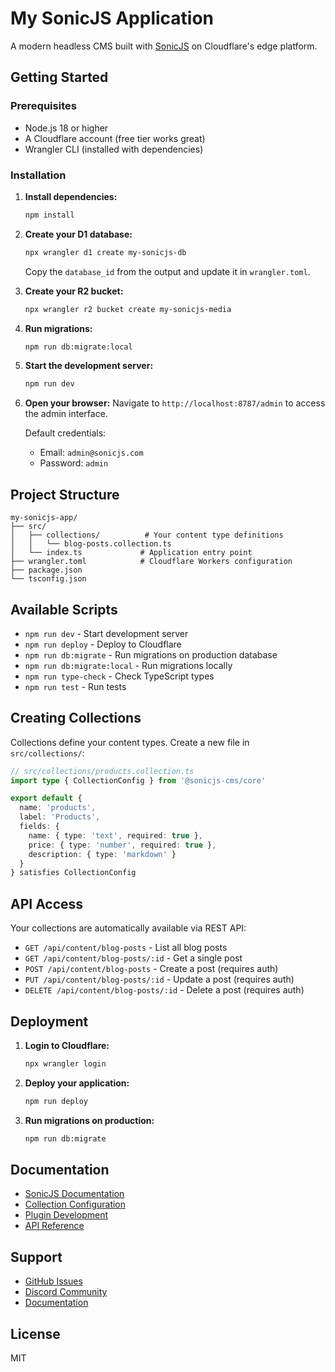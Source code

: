 # My SonicJS Application

A modern headless CMS built with [SonicJS](https://sonicjs.com) on Cloudflare's edge platform.

## Getting Started

### Prerequisites

- Node.js 18 or higher
- A Cloudflare account (free tier works great)
- Wrangler CLI (installed with dependencies)

### Installation

1. **Install dependencies:**
   ```bash
   npm install
   ```

2. **Create your D1 database:**
   ```bash
   npx wrangler d1 create my-sonicjs-db
   ```

   Copy the `database_id` from the output and update it in `wrangler.toml`.

3. **Create your R2 bucket:**
   ```bash
   npx wrangler r2 bucket create my-sonicjs-media
   ```

4. **Run migrations:**
   ```bash
   npm run db:migrate:local
   ```

5. **Start the development server:**
   ```bash
   npm run dev
   ```

6. **Open your browser:**
   Navigate to `http://localhost:8787/admin` to access the admin interface.

   Default credentials:
   - Email: `admin@sonicjs.com`
   - Password: `admin`

## Project Structure

```
my-sonicjs-app/
├── src/
│   ├── collections/          # Your content type definitions
│   │   └── blog-posts.collection.ts
│   └── index.ts             # Application entry point
├── wrangler.toml            # Cloudflare Workers configuration
├── package.json
└── tsconfig.json
```

## Available Scripts

- `npm run dev` - Start development server
- `npm run deploy` - Deploy to Cloudflare
- `npm run db:migrate` - Run migrations on production database
- `npm run db:migrate:local` - Run migrations locally
- `npm run type-check` - Check TypeScript types
- `npm run test` - Run tests

## Creating Collections

Collections define your content types. Create a new file in `src/collections/`:

```typescript
// src/collections/products.collection.ts
import type { CollectionConfig } from '@sonicjs-cms/core'

export default {
  name: 'products',
  label: 'Products',
  fields: {
    name: { type: 'text', required: true },
    price: { type: 'number', required: true },
    description: { type: 'markdown' }
  }
} satisfies CollectionConfig
```

## API Access

Your collections are automatically available via REST API:

- `GET /api/content/blog-posts` - List all blog posts
- `GET /api/content/blog-posts/:id` - Get a single post
- `POST /api/content/blog-posts` - Create a post (requires auth)
- `PUT /api/content/blog-posts/:id` - Update a post (requires auth)
- `DELETE /api/content/blog-posts/:id` - Delete a post (requires auth)

## Deployment

1. **Login to Cloudflare:**
   ```bash
   npx wrangler login
   ```

2. **Deploy your application:**
   ```bash
   npm run deploy
   ```

3. **Run migrations on production:**
   ```bash
   npm run db:migrate
   ```

## Documentation

- [SonicJS Documentation](https://docs.sonicjs.com)
- [Collection Configuration](https://docs.sonicjs.com/collections)
- [Plugin Development](https://docs.sonicjs.com/plugins)
- [API Reference](https://docs.sonicjs.com/api)

## Support

- [GitHub Issues](https://github.com/sonicjs/sonicjs/issues)
- [Discord Community](https://discord.gg/sonicjs)
- [Documentation](https://docs.sonicjs.com)

## License

MIT
